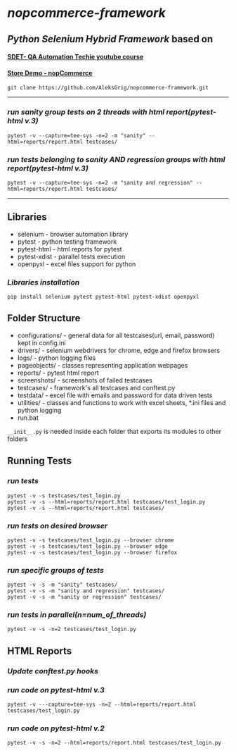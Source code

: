 # *nopcommerce-framework*
## *Python Selenium Hybrid Framework* based on 
#### [SDET- QA Automation Techie youtube course](https://www.youtube.com/playlist?list=PLUDwpEzHYYLt2RzOb-_eafLAP0VSoyJhf)
#### [Store Demo - nopCommerce](https://www.nopcommerce.com/en/demo)

`git clone https://github.com/AleksGrig/nopcommerce-framework.git`

---

### *run sanity group tests on 2 threads with html report(pytest-html v.3)*
`pytest -v --capture=tee-sys -n=2 -m "sanity" --html=reports/report.html testcases/`

### *run tests belonging to sanity AND regression groups with html report(pytest-html v.3)*
`pytest -v --capture=tee-sys -n=2 -m "sanity and regression" --html=reports/report.html testcases/`

---

## Libraries
- selenium - browser automation library
- pytest - python testing framework
- pytest-html - html reports for pytest
- pytest-xdist - parallel tests execution
- openpyxl - excel files support for python
### *Libraries installation*
`pip install selenium pytest pytest-html pytest-xdist openpyxl`

## Folder Structure
- configurations/ - general data for all testcases(url, email, password) kept in config.ini
- drivers/ - selenium webdrivers for chrome, edge and firefox browsers
- logs/ - python logging files
- pageobjects/ - classes representing application webpages
- reports/ - pytest html report
- screenshots/ - screenshots of failed testcases
- testcases/ - framework's all testcases and conftest.py
- testdata/ - excel file with emails and password for data driven tests
- utilities/ - classes and functions to work with excel sheets, *.ini files and python logging 
- run.bat

`__init__.py` is needed inside each folder that exports its modules to other folders

## Running Tests
### *run tests*
```
pytest -v -s testcases/test_login.py
pytest -v -s --html=reports/report.html testcases/test_login.py
pytest -v -s --html=reports/report.html testcases/
```
### *run tests on desired browser*
```
pytest -v -s testcases/test_login.py --browser chrome
pytest -v -s testcases/test_login.py --browser edge
pytest -v -s testcases/test_login.py --browser firefox
```

### *run specific groups of tests*
```
pytest -v -s -m "sanity" testcases/
pytest -v -s -m "sanity and regression" testcases/
pytest -v -s -m "sanity or regression" testcases/
```

### *run tests in parallel(n=num_of_threads)*
`pytest -v -s -n=2 testcases/test_login.py` 

## HTML Reports
### *Update conftest.py hooks*
### *run code on pytest-html v.3*
`pytest -v ---capture=tee-sys -n=2 --html=reports/report.html testcases/test_login.py`
### *run code on pytest-html v.2*
`pytest -v -s -n=2 --html=reports/report.html testcases/test_login.py`